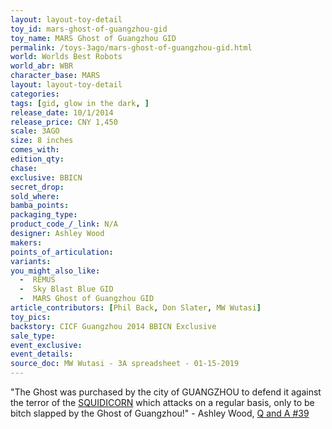 ```yaml
---
layout: layout-toy-detail 
toy_id: mars-ghost-of-guangzhou-gid
toy_name: MARS Ghost of Guangzhou GID
permalink: /toys-3ago/mars-ghost-of-guangzhou-gid.html
world: Worlds Best Robots
world_abr: WBR
character_base: MARS
layout: layout-toy-detail
categories: 
tags: [gid, glow in the dark, ]
release_date: 10/1/2014
release_price: CNY 1,450
scale: 3AGO
size: 8 inches
comes_with: 
edition_qty: 
chase: 
exclusive: BBICN
secret_drop: 
sold_where: 
bamba_points: 
packaging_type: 
product_code_/_link: N/A
designer: Ashley Wood
makers: 
points_of_articulation: 
variants: 
you_might_also_like: 
  -  REMUS 
  -  Sky Blast Blue GID
  -  MARS Ghost of Guangzhou GID
article_contributors: [Phil Back, Don Slater, MW Wutasi]
toy_pics: 
backstory: CICF Guangzhou 2014 BBICN Exclusive
sale_type: 
event_exclusive: 
event_details: 
source_doc: MW Wutasi - 3A spreadsheet - 01-15-2019
---
```

"The Ghost was purchased by the city of GUANGZHOU to defend it against the terror of the <a href="/toys-3ago/squidicorn.html">SQUIDICORN</a> which attacks on a regular basis, only to be bitch slapped by the Ghost of Guangzhou!" - Ashley Wood, <a href="https://www.worldofthreea.com/threea-production-blog/qa39" target="_blank">Q and A #39</a> 